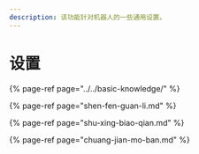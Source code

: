 ```yaml
---
description: 该功能针对机器人的一些通用设置。
---
```


# 设置

{% page-ref page="../../basic-knowledge/" %}

{% page-ref page="shen-fen-guan-li.md" %}

{% page-ref page="shu-xing-biao-qian.md" %}

{% page-ref page="chuang-jian-mo-ban.md" %}



